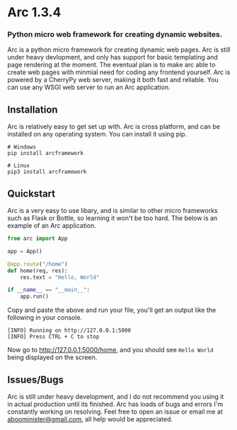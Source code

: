 # Arc 1.3.4
### Python micro web framework for creating dynamic websites.

Arc is a python micro framework for creating dynamic web pages. Arc is still under heavy devlopment, and only has support for basic templating and page rendering at the moment. The eventual plan is to make arc able to create web pages with minmial need for coding any frontend yourself. Arc is powered by a CherryPy web server, making it both fast and reliable. You can use any WSGI web server to run an Arc application.

## Installation
Arc is relatively easy to get set up with. Arc is cross platform, and can be installed on any operating system. You can install it using pip.
```
# Windows
pip install arcframework

# Linux
pip3 install arcframework
```

## Quickstart
Arc is a very easy to use libary, and is similar to other micro frameworks such as Flask or Bottle, so learning it won't be too hard. The below is an example of an Arc application.
```py
from arc import App

app = App()

@app.route("/home")
def home(req, res):
    res.text = "Hello, World"

if __name__ == "__main__":
    app.run()
```
Copy and paste the above and run your file, you'll get an output like the following in your console.
```
[INFO] Running on http://127.0.0.1:5000
[INFO] Press CTRL + C to stop
```
Now go to http://127.0.0.1:5000/home, and you should see `Hello World` being displayed on the screen.

## Issues/Bugs
Arc is still under heavy development, and I do not recommend you using it in actual production until its finished. Arc has loads of bugs and errors I'm constantly working on resolving. Feel free to open an issue or email me at aboominister@gmail.com, all help would be appreciated.